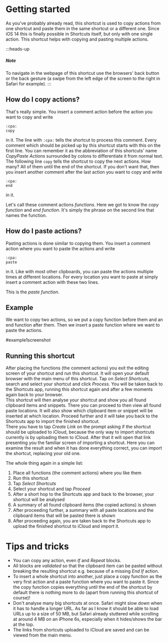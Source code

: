 # Getting started

As you've probably already read, this shortcut is used to copy actions from one shortcut and paste them in the same shortcut or a different one. Since iOS 14 this is finally possible in Shortcuts itself, but only with one single action. This shortcut helps with copying and pasting multiple actions.

:::heads-up
##### Note
To navigate in the webpage of this shortcut use the browsers' back button or the back gesture (a swipe from the left edge of the screen to the right in Safari for example).
:::

## How do I copy actions?
That's really simple. You insert a comment action before the action you want to copy and write
```
:cpa:
copy
```
in it. The line with `:cpa:` tells the shortcut to process this comment. Every comment which should be picked up by this shortcut starts with this on the first line. You can remember it as the abbreviation of this shortcuts' name _CopyPaste Actions_ surrounded by colons to differentiate it from normal text.  
The following line `copy` tells the shortcut to copy the next actions. How many? All of them until the end of the shortcut. If you don't want that, then you insert another comment after the last action you want to copy and write
```
:cpa:
end
```
in it.

Let's call these comment actions _functions_. Here we got to know the _copy function_ and _end function_. It's simply the phrase on the second line that names the function.

## How do I paste actions?
Pasting actions is done similar to copying them. You insert a comment action where you want to paste the actions and write
```
:cpa:
paste
```
in it. Like with most other clipboards, you can paste the actions multiple times at different locations. For every location you want to paste at simply insert a comment action with these two lines.

This is the _paste function_.

## Example
We want to copy two actions, so we put a copy function before them and an end function after them. Then we insert a paste function where we want to paste the actions.

#example1screenshot

## Running this shortcut
After placing the functions (the comment actions) you exit the editing screen of your shortcut and run this shortcut. It will open your default browser with the main menu of this shortcut. Tap on _Select Shortcuts_, search and select your shortcut and click _Process_. You will be taken back to the Shortcuts app, running this shortcut again and after a few moments again back to your browser.  
This shortcut will then analyse your shortcut and show you all found clipboard items and snippets. There you can proceed to then view all found paste locations. It will also show which clipboard item or snippet will be inserted at which location. Proceed further and it will take you back to the Shortcuts app to import the finished shortcut.  
There you have to tap _Create Link_ on the prompt asking if the shortcut should be uploaded to iCloud, because the only way to import shortcuts currently is by uploading them to iCloud. After that it will open that link presenting you the familiar screen of importing a shortcut. Here you can examine the result and when it has done everything correct, you can import the shortcut, replacing your old one.

The whole thing again in a simple list:
1. Place all functions (the comment actions) where you like them
2. Run this shortcut
3. Tap _Select Shortcuts_
4. Select your shortcut and tap _Proceed_
5. After a short hop to the Shortcuts app and back to the browser, your shortcut will be analysed
6. A summary of all found clipboard items (the copied actions) is shown
7. After proceeding further, a summary with all paste locations and the clipboard items that will be pasted there is shown
8. After proceeding again, you are taken back to the Shortcuts app to upload the finished shortcut to iCloud and import it.

# Tips and tricks

* You can copy any action, even _If_ and _Repeat_ blocks.
* All blocks are _validated_ so that the clipboard item can be pasted without breaking the resulting shortcut e.g. because of a missing _End If_ action.
* To insert a whole shortcut into another, just place a copy function as the very first action and a paste function where you want to paste it. Since the copy function copies everything until the end of the shortcut by default there is nothing more to do (apart from running this shortcut of course)!
* Don't analyse many big shortcuts at once. Safari might slow down when it has to handle a longer URL. As far as I know it should be able to load URLs up to a size of 50 MB, but Safari already stuttered while scrolling at around 4 MB on an iPhone 6s, especially when it hides/shows the bar at the top.
* The links from shortcuts uploaded to iCloud are saved and can be viewed from the main menu.
